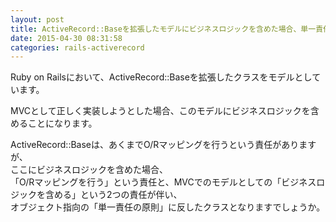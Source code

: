 ```yaml
---
layout: post
title: ActiveRecord::Baseを拡張したモデルにビジネスロジックを含めた場合、単一責任の原則に反するか
date: 2015-04-30 08:31:58
categories: rails-activerecord
---
```

<p>Ruby on Railsにおいて、ActiveRecord::Baseを拡張したクラスをモデルとしています。</p>

<p>MVCとして正しく実装しようとした場合、このモデルにビジネスロジックを含めることになります。</p>

<p>ActiveRecord::Baseは、あくまでO/Rマッピングを行うという責任がありますが、<br>
ここにビジネスロジックを含めた場合、<br>
「O/Rマッピングを行う」という責任と、MVCでのモデルとしての「ビジネスロジックを含める」という2つの責任が伴い、<br>
オブジェクト指向の「単一責任の原則」に反したクラスとなりますでしょうか。</p>
